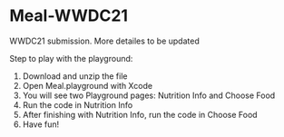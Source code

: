 # Meal-WWDC21
WWDC21 submission. More detailes to be updated

Step to play with the playground:
1. Download and unzip the file
2. Open Meal.playground with Xcode
3. You will see two Playground pages: Nutrition Info and Choose Food
4. Run the code in Nutrition Info
5. After finishing with Nutrition Info, run the code in Choose Food
6. Have fun!
